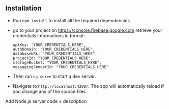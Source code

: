 
## Installation

- Run `npm install` to install all the required dependencies

- go to your project on https://console.firebase.google.com retrieve your credentials informations in format:

    ```
    apiKey: "YOUR_CREDENTIALS_HERE",
    authDomain: "YOUR_CREDENTIALS_HERE",
    databaseURL: "YOUR_CREDENTIALS_HERE",
    projectId: "YOUR_CREDENTIALS_HERE",
    storageBucket: "YOUR_CREDENTIALS_HERE",
    messagingSenderId: "YOUR_CREDENTIALS_HERE"
    ```
    
- Then run `ng serve` to start a dev server.

- Navigate to `http://localhost:4200/`. The app will automatically reload if you change any of the source files.

Add Node.js server code + description
